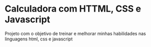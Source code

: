 # Calculadora com HTTML, CSS e Javascript

Projeto com o objetivo de treinar e melhorar minhas habilidades nas linguagens html, css e javascript
